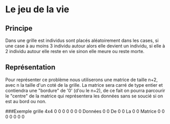 # Le jeu de la vie

## Principe
Dans une grille est individus sont placés aléatoirement dans les cases, si une case à au moins 3 individu autour alors elle devient un individu, si elle à 2 individu autour elle reste en vie sinon elle meure ou reste morte.

## Représentation
Pour représenter ce problème nous utiliserons une matrice de taille n+2, avec n la taille d'un coté de la grille. La matrice sera carré de type entier et contiendra une "bordure" de '0' (d'ou le n+2), de ce fait on pourra parcourir le "centre" de la matrice qui représentera les données sans se soucié si on est au bord ou non.

###Exemple grille 4x4
    0 0 0 0 0 0
    0 Données 0
    0   De    0
    0   La    0
    0 Matrice 0
    0 0 0 0 0 0
